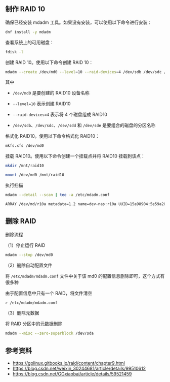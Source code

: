## 制作 RAID 10

确保已经安装 mdadm 工具。如果没有安装，可以使用以下命令进行安装：

```bash
dnf install -y mdadm
```

查看系统上的可用磁盘：

```bash
fdisk -l
```

创建 RAID 10。使用以下命令创建 RAID 10：

```bash
mdadm --create /dev/md0 --level=10 --raid-devices=4 /dev/sdb /dev/sdc /dev/sdd /dev/sde
```

其中

- `/dev/md0` 是要创建的 RAID10 设备名称
- `--level=10` 表示创建 RAID10
- `--raid-devices=4` 表示将 4 个磁盘组成 RAID10

- `/dev/sdb`、`/dev/sdc`、`/dev/sdd` 和 `/dev/sde` 是要组合的磁盘的分区名称

格式化 RAID10。使用以下命令格式化 RAID10：

```bash
mkfs.xfs /dev/md0
```

挂载 RAID10。使用以下命令创建一个挂载点并将 RAID10 挂载到该点：

```bash
mkdir /mnt/raid10

mount /dev/md0 /mnt/raid10
```

执行扫描

```bash
mdadm --detail --scan | tee -a /etc/mdadm.conf

ARRAY /dev/md/r10a metadata=1.2 name=dev-nas:r10a UUID=15a98904:5e59a203:68845e55:f31ab986
```

## 删除 RAID

删除流程

（1）停止运行 RAID

```bash
mdadm --stop /dev/md0
```

（2）删除自动配置文件

将 `/etc/mdadm/mdadm.conf` 文件中关于该 md0 的配置信息删除即可，这个方式有很多种

由于配置信息中只有一个 RAID，将文件清空

```bash
> /etc/mdadm/mdadm.conf
```

（3）删除元数据

将 RAID 分区中的元数据删除

```bash
mdadm --misc --zero-superblock /dev/sda
```

## 参考资料

- <https://golinux.gitbooks.io/raid/content/chapter9.html>
- <https://blog.csdn.net/weixin_30244681/article/details/99510612>
- <https://blog.csdn.net/GGxiaobai/article/details/59521459>
